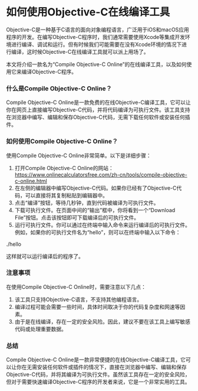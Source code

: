 如何使用Objective-C在线编译工具
=====================

Objective-C是一种基于C语言的面向对象编程语言，广泛用于iOS和macOS应用程序的开发。在编写Objective-C程序时，我们通常需要使用Xcode等集成开发环境进行编译、调试和运行。但有时候我们可能需要在没有Xcode环境的情况下进行编译，这时候Objective-C在线编译工具就可以派上用场了。

本文将介绍一款名为“Compile Objective-C Online”的在线编译工具，以及如何使用它来编译Objective-C程序。

### 什么是Compile Objective-C Online？

Compile Objective-C Online是一款免费的在线Objective-C编译工具，它可以让你在网页上直接编写Objective-C代码，并将代码编译为可执行文件。该工具支持在浏览器中编写、编辑和保存Objective-C代码，无需下载任何软件或安装任何插件。

### 如何使用Compile Objective-C Online？

使用Compile Objective-C Online非常简单。以下是详细步骤：

1. 打开Compile Objective-C Online的网站：<https://www.onlinecalculatorsfree.com/zh-cn/tools/compile-objective-c-online.html>
2. 在左侧的编辑器中编写Objective-C代码。如果你已经有了Objective-C代码，可以直接将其复制粘贴到编辑器中。
3. 点击“编译”按钮，等待几秒钟，直到代码被编译为可执行文件。
4. 下载可执行文件。在页面中间的“输出”框中，你将看到一个“Download File”按钮。点击该按钮即可下载编译后的可执行文件。
5. 运行可执行文件。你可以通过在终端中输入命令来运行编译后的可执行文件。例如，如果你的可执行文件名为“hello”，则可以在终端中输入以下命令：

./hello

这样就可以运行编译后的程序了。

### 注意事项

在使用Compile Objective-C Online时，需要注意以下几点：

1. 该工具只支持Objective-C语言，不支持其他编程语言。
2. 编译过程可能会需要一些时间，具体时间取决于你的代码复杂度和网速等因素。
3. 由于是在线编译，存在一定的安全风险。因此，建议不要在该工具上编写敏感代码或处理重要数据。

### 总结

Compile Objective-C Online是一款非常便捷的在线Objective-C编译工具，它可以让你在无需安装任何软件或插件的情况下，直接在浏览器中编写、编辑和保存Objective-C代码，并将其编译为可执行文件。虽然该工具存在一定的安全风险，但对于需要快速编译Objective-C程序的开发者来说，它是一个非常实用的工具。